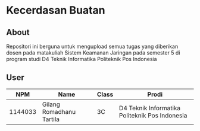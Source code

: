 # Kecerdasan Buatan

## About
Repositori ini berguna untuk mengupload semua tugas yang diberikan dosen pada matakuliah Sistem Keamanan Jaringan pada semester 5 di program studi D4 Teknik Informatika Politeknik Pos Indonesia

## User
NPM| Name| Class | Prodi
------------ | ------------- | ------------- | -------------
1144033| Gilang Romadhanu Tartila| 3C| D4 Teknik Informatika Politeknik Pos Indonesia
